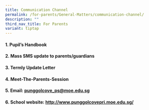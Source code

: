 ```yaml
---
title: Communication Channel
permalink: /for-parents/General-Matters/communication-channel/
description: ""
third_nav_title: For Parents
variant: tiptap
---
```

<h4>1. Pupil’s Handbook</h4>
<h4>2. Mass SMS update to parents/guardians</h4>
<h4>3. Termly Update Letter</h4>
<h4>4. Meet-The-Parents-Session</h4>
<h4>5. Email:&nbsp;<a href="mailto:punggolcove_ps@moe.edu.sg" rel="noopener noreferrer nofollow" target="_blank">punggolcove_ps@moe.edu.sg</a></h4>
<h4>6. School website: <a href="http://www.punggolcovepri.moe.edu.sg/" rel="noopener noreferrer nofollow" target="_blank">http://www.punggolcovepri.moe.edu.sg/</a></h4>
<p></p>